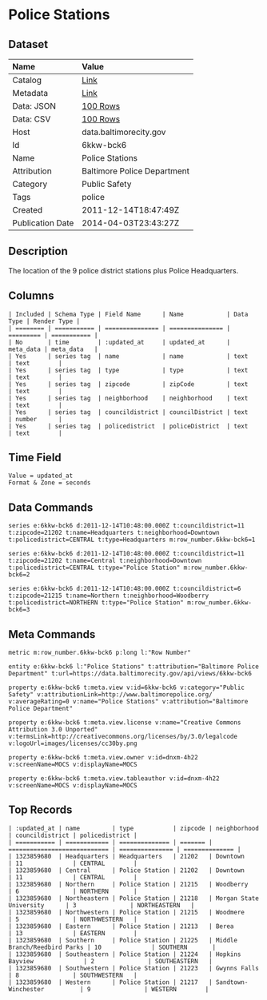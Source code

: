 # Police Stations

## Dataset

| Name | Value |
| :--- | :---- |
| Catalog | [Link](https://catalog.data.gov/dataset/police-stations-837be) |
| Metadata | [Link](https://data.baltimorecity.gov/api/views/6kkw-bck6) |
| Data: JSON | [100 Rows](https://data.baltimorecity.gov/api/views/6kkw-bck6/rows.json?max_rows=100) |
| Data: CSV | [100 Rows](https://data.baltimorecity.gov/api/views/6kkw-bck6/rows.csv?max_rows=100) |
| Host | data.baltimorecity.gov |
| Id | 6kkw-bck6 |
| Name | Police Stations |
| Attribution | Baltimore Police Department |
| Category | Public Safety |
| Tags | police |
| Created | 2011-12-14T18:47:49Z |
| Publication Date | 2014-04-03T23:43:27Z |

## Description

The location of the 9 police district stations plus Police Headquarters.

## Columns

```ls
| Included | Schema Type | Field Name      | Name            | Data Type | Render Type |
| ======== | =========== | =============== | =============== | ========= | =========== |
| No       | time        | :updated_at     | updated_at      | meta_data | meta_data   |
| Yes      | series tag  | name            | name            | text      | text        |
| Yes      | series tag  | type            | type            | text      | text        |
| Yes      | series tag  | zipcode         | zipCode         | text      | text        |
| Yes      | series tag  | neighborhood    | neighborhood    | text      | text        |
| Yes      | series tag  | councildistrict | councilDistrict | text      | number      |
| Yes      | series tag  | policedistrict  | policeDistrict  | text      | text        |
```

## Time Field

```ls
Value = updated_at
Format & Zone = seconds
```

## Data Commands

```ls
series e:6kkw-bck6 d:2011-12-14T10:48:00.000Z t:councildistrict=11 t:zipcode=21202 t:name=Headquarters t:neighborhood=Downtown t:policedistrict=CENTRAL t:type=Headquarters m:row_number.6kkw-bck6=1

series e:6kkw-bck6 d:2011-12-14T10:48:00.000Z t:councildistrict=11 t:zipcode=21202 t:name=Central t:neighborhood=Downtown t:policedistrict=CENTRAL t:type="Police Station" m:row_number.6kkw-bck6=2

series e:6kkw-bck6 d:2011-12-14T10:48:00.000Z t:councildistrict=6 t:zipcode=21215 t:name=Northern t:neighborhood=Woodberry t:policedistrict=NORTHERN t:type="Police Station" m:row_number.6kkw-bck6=3
```

## Meta Commands

```ls
metric m:row_number.6kkw-bck6 p:long l:"Row Number"

entity e:6kkw-bck6 l:"Police Stations" t:attribution="Baltimore Police Department" t:url=https://data.baltimorecity.gov/api/views/6kkw-bck6

property e:6kkw-bck6 t:meta.view v:id=6kkw-bck6 v:category="Public Safety" v:attributionLink=http://www.baltimorepolice.org/ v:averageRating=0 v:name="Police Stations" v:attribution="Baltimore Police Department"

property e:6kkw-bck6 t:meta.view.license v:name="Creative Commons Attribution 3.0 Unported" v:termsLink=http://creativecommons.org/licenses/by/3.0/legalcode v:logoUrl=images/licenses/cc30by.png

property e:6kkw-bck6 t:meta.view.owner v:id=dnxm-4h22 v:screenName=MOCS v:displayName=MOCS

property e:6kkw-bck6 t:meta.view.tableauthor v:id=dnxm-4h22 v:screenName=MOCS v:displayName=MOCS
```

## Top Records

```ls
| :updated_at | name         | type           | zipcode | neighborhood                 | councildistrict | policedistrict | 
| =========== | ============ | ============== | ======= | ============================ | =============== | ============== | 
| 1323859680  | Headquarters | Headquarters   | 21202   | Downtown                     | 11              | CENTRAL        | 
| 1323859680  | Central      | Police Station | 21202   | Downtown                     | 11              | CENTRAL        | 
| 1323859680  | Northern     | Police Station | 21215   | Woodberry                    | 6               | NORTHERN       | 
| 1323859680  | Northeastern | Police Station | 21218   | Morgan State University      | 3               | NORTHEASTERN   | 
| 1323859680  | Northwestern | Police Station | 21215   | Woodmere                     | 5               | NORTHWESTERN   | 
| 1323859680  | Eastern      | Police Station | 21213   | Berea                        | 13              | EASTERN        | 
| 1323859680  | Southern     | Police Station | 21225   | Middle Branch/Reedbird Parks | 10              | SOUTHERN       | 
| 1323859680  | Southeastern | Police Station | 21224   | Hopkins Bayview              | 2               | SOUTHEASTERN   | 
| 1323859680  | Southwestern | Police Station | 21223   | Gwynns Falls                 | 8               | SOUTHWESTERN   | 
| 1323859680  | Western      | Police Station | 21217   | Sandtown-Winchester          | 9               | WESTERN        | 
```